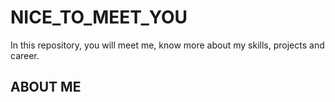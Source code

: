 # NICE_TO_MEET_YOU
In this repository, you will meet me, know more about my skills, projects and career.

## ABOUT ME
